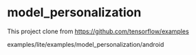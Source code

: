 # model_personalization

This project clone from https://github.com/tensorflow/examples

examples/lite/examples/model_personalization/android
